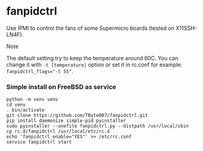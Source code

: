 # fanpidctrl
Use IPMI to control the fans of some Supermicro boards (tested on X11SSH-LN4F).
>[!NOTE]
>The default setting try to keep the temperature around 60C. You can change it with
`-t [temperature]` option or set it in rc.conf for example: `fanpidctrl_flags="-t 55"`.

### Simple install on FreeBSD as service
```
python -m venv venv
cd venv
. bin/activate
git clone https://github.com/TByte007/fanpidctrl.git
pip install daemonize simple-pid pyinstaller
sudo pyinstaller --onefile fanpidctrl.py --distpath /usr/local/sbin
cp rc.d/fanpidctrl /usr/local/etc/rc.d
echo 'fanpidctrl_enable="YES"' >> /etc/rc.conf
service fanpidctrl start
```
